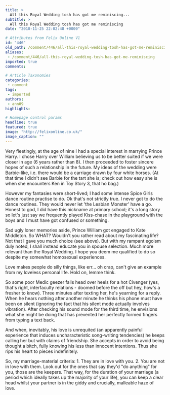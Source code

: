 ```yaml
---
title: >
  All this Royal Wedding tosh has got me reminiscing...
subtitle: >
  All this Royal Wedding tosh has got me reminiscing
date: "2010-11-25 22:02:48 +0000"

# Attributes from Felix Online V1
id: "446"
old_path: /comment/446/all-this-royal-wedding-tosh-has-got-me-reminiscing
aliases:
 - /comment/446/all-this-royal-wedding-tosh-has-got-me-reminiscing
imported: true
comments:

# Article Taxonomies
categories:
 - comment
tags:
 - imported
authors:
 - ann09
highlights:

# Homepage control params
headline: true
featured: true
image: "http://felixonline.co.uk/"
image_caption: ""
---
```


Very fleetingly, at the age of nine I had a special interest in marrying Prince Harry. I chose Harry over William believing us to be better suited if we were closer in age (6 years rather than 8). I then proceeded to foster sincere hopes of such a relationship in the future. My ideas of the wedding were Barbie-like, i.e. there would be a carriage drawn by four white horses. (At that time I didn't see Barbie for the tart she is; check out how easy she is when she encounters Ken in Toy Story 3, that ho bag.)

However my fantasies were short-lived; I had some intense Spice Girls dance routine practise to do. Ok that's not strictly true. I never got to do the dance routines. They would never let 'the Lesbian Monster' have a go. Honest to god, I did have this nickname at primary school; it's a long story so let's just say we frequently played Kiss-chase in the playground with the boys and I must have got confused or something.

Sad ugly loner memories aside, Prince William got engaged to Kate Middleton. So WHAT? Wouldn't you rather read about my fascinating life? Not that I gave you much choice (see above). But with my rampant egoism duly noted, I shall instead educate you in spouse selection. Much more relevant than the Royal Wedding. I hope you deem me qualified to do so despite my somewhat homosexual experiences.

Love makes people do silly things, like err... oh crap, can't give an example from my loveless personal life. Hold on, lemme think.

So some poor Medic geezer falls head over heels for a hot Civenger (yes, that's right, interfaculty relations - doomed before the off but hey, how's a fresher to know). Three minutes after texting her, he's yearning for a reply. When he hears nothing after another minute he thinks his phone must have been on silent (ignoring the fact that his silent mode actually involves vibration). After checking his sound mode for the third time, he envisions what she might be doing that has prevented her perfectly formed fingers from typing a text back.

And when, inevitably, his love is unrequited (an apparently painful experience that induces uncharacteristic song-writing tendencies) he keeps calling her but with claims of friendship. She accepts in order to avoid being thought a bitch, fully knowing his less than innocent intentions. Thus she rips his heart to pieces indefinitely.

So, my marriage-material criteria: 1. They are in love with you. 2. You are not in love with them. Look out for the ones that say they'd "do anything" for you, those are the keepers. That way, for the duration of your marriage (a period which ideally takes up the majority of your life), you can keep a clear head whilst your partner is in the giddy and crucially, malleable haze of love.
